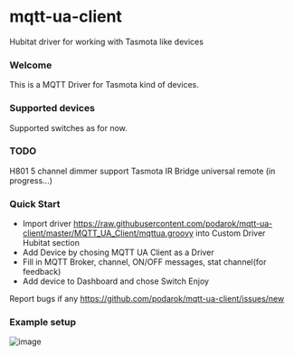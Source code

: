# mqtt-ua-client
Hubitat driver for working with Tasmota like devices

### Welcome

This is a MQTT Driver for Tasmota kind of devices.

### Supported devices
Supported switches as for now.

### TODO
H801 5 channel dimmer support
Tasmota IR Bridge universal remote (in progress...)

### Quick Start
 - Import driver https://raw.githubusercontent.com/podarok/mqtt-ua-client/master/MQTT_UA_Client/mqttua.groovy into Custom Driver Hubitat section
 - Add Device by chosing MQTT UA Client as a Driver
 - Fill in MQTT Broker, channel, ON/OFF messages, stat channel(for feedback)
 - Add device to Dashboard and chose Switch
Enjoy

Report bugs if any https://github.com/podarok/mqtt-ua-client/issues/new

### Example setup
![image](https://user-images.githubusercontent.com/563412/61614844-5d67b080-ac6d-11e9-927a-ba377c473622.png)

